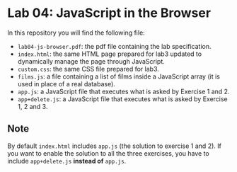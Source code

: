 # Lab 04: JavaScript in the Browser

In this repository you will find the following file:

- `lab04-js-browser.pdf`: the pdf file containing the lab specification.
- `index.html`: the same HTML page prepared for lab3 updated to dynamically manage the page through JavaScript.
- `custom.css`: the same CSS file prepared for lab3.
- `films.js`: a file containing a list of films inside a JavaScript array (it is used in place of a real database).
- `app.js`: a JavaScript file that executes what is asked by Exercise 1 and 2.
- `app+delete.js`: a JavaScript file that executes what is asked by Exercise 1, 2 and 3.

## Note

By default `index.html` includes `app.js` (the solution to exercise 1 and 2). If you want to enable the solution to all the three exercises, you have to include `app+delete.js` **instead of** `app.js`.
